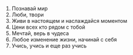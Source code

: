 1. Познавай мир
2. Люби, твори
3. Живи в настоящем и наслаждайся моментом
4. Цени всех кто рядом с тобой
5. Мечтай, верь в чудеса
6. Любое изменение жизни, начинай с себя
7. Учись, учись и еще раз учись
